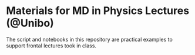 # Materials for MD in Physics Lectures (@Unibo)

The script and notebooks in this repository are practical examples to support frontal lectures took in class.